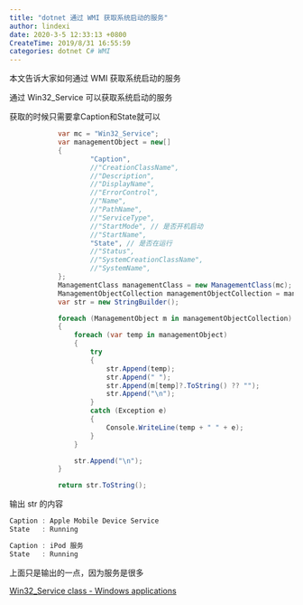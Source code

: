 ```yaml
---
title: "dotnet 通过 WMI 获取系统启动的服务"
author: lindexi
date: 2020-3-5 12:33:13 +0800
CreateTime: 2019/8/31 16:55:59
categories: dotnet C# WMI
---
```


本文告诉大家如何通过 WMI 获取系统启动的服务

<!--more-->


<!-- CreateTime:2019/8/31 16:55:59 -->


<!-- 标签：dotnet,C#,WMI -->

通过 Win32_Service 可以获取系统启动的服务

获取的时候只需要拿Caption和State就可以


```csharp
            var mc = "Win32_Service";
            var managementObject = new[]
            {
                    "Caption",
                    //"CreationClassName",
                    //"Description",
                    //"DisplayName",
                    //"ErrorControl",
                    //"Name",
                    //"PathName",
                    //"ServiceType",
                    //"StartMode", // 是否开机启动
                    //"StartName", 
                    "State", // 是否在运行
                    //"Status",
                    //"SystemCreationClassName",
                    //"SystemName",
            };
            ManagementClass managementClass = new ManagementClass(mc);
            ManagementObjectCollection managementObjectCollection = managementClass.GetInstances();
            var str = new StringBuilder();

            foreach (ManagementObject m in managementObjectCollection)
            {
                foreach (var temp in managementObject)
                {
                    try
                    {
                        str.Append(temp);
                        str.Append(" ");
                        str.Append(m[temp]?.ToString() ?? "");
                        str.Append("\n");
                    }
                    catch (Exception e)
                    {
                        Console.WriteLine(temp + " " + e);
                    }
                }

                str.Append("\n");
            }

            return str.ToString();
```

输出 str 的内容

```csharp
Caption : Apple Mobile Device Service
State   : Running

Caption : iPod 服务
State   : Running
```

上面只是输出的一点，因为服务是很多

[Win32_Service class - Windows applications](https://docs.microsoft.com/en-us/windows/desktop/cimwin32prov/win32-service )

